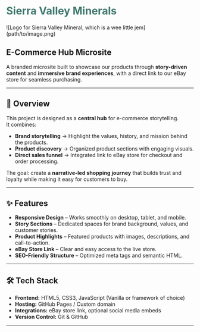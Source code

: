 <h1 style="color:rgb(66, 121, 111);">Sierra Valley Minerals</h1>
![Logo for Sierra Valley Mineral, which is a wee little jem](path/to/image.png)


## E-Commerce Hub Microsite

A branded microsite built to showcase our products through **story-driven content** and **immersive brand experiences**, with a direct link to our eBay store for seamless purchasing.

---

## 📖 Overview

This project is designed as a **central hub** for e-commerce storytelling.  
It combines:

- **Brand storytelling** → Highlight the values, history, and mission behind the products.
- **Product discovery** → Organized product sections with engaging visuals.
- **Direct sales funnel** → Integrated link to eBay store for checkout and order processing.

The goal: create a **narrative-led shopping journey** that builds trust and loyalty while making it easy for customers to buy.

---

## ✨ Features

- **Responsive Design** – Works smoothly on desktop, tablet, and mobile.
- **Story Sections** – Dedicated spaces for brand background, values, and customer stories.
- **Product Highlights** – Featured products with images, descriptions, and call-to-action.
- **eBay Store Link** – Clear and easy access to the live store.
- **SEO-Friendly Structure** – Optimized meta tags and semantic HTML.

---

## 🛠️ Tech Stack

- **Frontend:** HTML5, CSS3, JavaScript (Vanilla or framework of choice)
- **Hosting:** GitHub Pages / Custom domain
- **Integrations:** eBay store link, optional social media embeds
- **Version Control:** Git & GitHub

---
